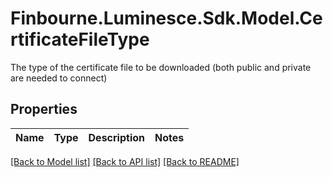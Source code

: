 # Finbourne.Luminesce.Sdk.Model.CertificateFileType
The type of the certificate file to be downloaded (both public and private are needed to connect)

## Properties

Name | Type | Description | Notes
------------ | ------------- | ------------- | -------------

[[Back to Model list]](../README.md#documentation-for-models) [[Back to API list]](../README.md#documentation-for-api-endpoints) [[Back to README]](../README.md)

